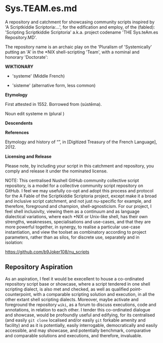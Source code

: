 # Sys.TEAM.es.md
A repository and catchment for showcasing community scripts inspired by 'A Scriptkiddie Scriptoria:...', for the edification and employ, of the (fabled): 'Scripting Scriptkiddie Scriptoria' a.k.a. project codename 'THE Sys.teAm.es Repository.MD'. 

The repository name is an archaic play on the 'Pluralism of 'Systemically' putting an 'A' in the *NIX shell-scripting 'Team', with a nominal and honorary 'Doctorate':

**WIKTIONARY**

* 'systeme' (Middle French) 

* 'sisteme' (alternative form, less common) 

**Etymology**

First attested in 1552. Borrowed from    (sústēma).

Noun
edit
systeme m (plural )

**Descendents**

**References**

Etymology and history of “”, in  [Digitized Treasury of the French Language], 2012.


**Licensing and Release**

Please note, by including your script in this catchment and repository, you comply and release it under the nominated license. 

NOTE: This centralised Nushell GitHub community collective script repository, is a model for a collective community script repository on GitHub. I feel we may usefully co-opt and adopt this process and protocol for the A Fable of the Scriptkiddie Scriptoria project, except make it a broad and inclusive script catchment, and not just nu-specific for example, and therefore, foreground and champion, shell-agnosticism. For our project, I feel shell inclusivity, viewing them as a continuum and as language dialectical variations, where each *NIX or Unix-like shell, has their own strengths, weaknesses, specialisations and use-cases, and that they are more powerful together, in synergy, to realise a particular use-case instantiation, and view the toolset as combinatory according to project parameters, rather than as silos, for discrete use, separately and in isolation:

https://github.com/b9Joker108/nu_scripts

## Repository Aspiration

As an aspiration, I feel it would be execellent to house a co-ordinated repository script base or showcase, where a script tendered in one shell scripting dialect, is also met and checked, as well as qualified point-counterpoint, with a comparable scripting solution and execution, in all the other extant shell scripting dialects. Moreover, maybe activate and foreground the repository `wiki`, as a forum to discuss executions, code and annotations, in relation to each other. I tender this co-ordinated dialogue and showcase, would be profoundly useful and edifying, for its centralised (and easily `git clone` localised and/or easily `git` forkable amenity and facility) and as it is potentially, easily interrogable, democratically and easily accessible, and may showcase, and potentially benchmark, comparative and comparable solutions and executions, and therefore, invaluable.
